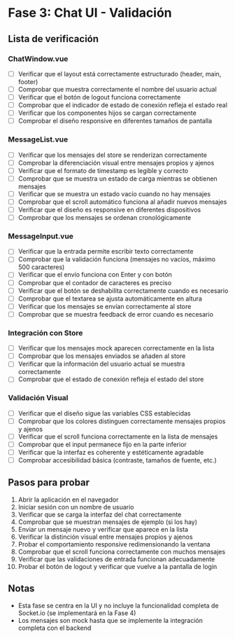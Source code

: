 # Fase 3: Chat UI - Validación

## Lista de verificación

### ChatWindow.vue
- [ ] Verificar que el layout está correctamente estructurado (header, main, footer)
- [ ] Comprobar que muestra correctamente el nombre del usuario actual
- [ ] Verificar que el botón de logout funciona correctamente
- [ ] Comprobar que el indicador de estado de conexión refleja el estado real
- [ ] Verificar que los componentes hijos se cargan correctamente
- [ ] Comprobar el diseño responsive en diferentes tamaños de pantalla

### MessageList.vue
- [ ] Verificar que los mensajes del store se renderizan correctamente
- [ ] Comprobar la diferenciación visual entre mensajes propios y ajenos
- [ ] Verificar que el formato de timestamp es legible y correcto
- [ ] Comprobar que se muestra un estado de carga mientras se obtienen mensajes
- [ ] Verificar que se muestra un estado vacío cuando no hay mensajes
- [ ] Comprobar que el scroll automático funciona al añadir nuevos mensajes
- [ ] Verificar que el diseño es responsive en diferentes dispositivos
- [ ] Comprobar que los mensajes se ordenan cronológicamente

### MessageInput.vue
- [ ] Verificar que la entrada permite escribir texto correctamente
- [ ] Comprobar que la validación funciona (mensajes no vacíos, máximo 500 caracteres)
- [ ] Verificar que el envío funciona con Enter y con botón
- [ ] Comprobar que el contador de caracteres es preciso
- [ ] Verificar que el botón se deshabilita correctamente cuando es necesario
- [ ] Comprobar que el textarea se ajusta automáticamente en altura
- [ ] Verificar que los mensajes se envían correctamente al store
- [ ] Comprobar que se muestra feedback de error cuando es necesario

### Integración con Store
- [ ] Verificar que los mensajes mock aparecen correctamente en la lista
- [ ] Comprobar que los mensajes enviados se añaden al store
- [ ] Verificar que la información del usuario actual se muestra correctamente
- [ ] Comprobar que el estado de conexión refleja el estado del store

### Validación Visual
- [ ] Verificar que el diseño sigue las variables CSS establecidas
- [ ] Comprobar que los colores distinguen correctamente mensajes propios y ajenos
- [ ] Verificar que el scroll funciona correctamente en la lista de mensajes
- [ ] Comprobar que el input permanece fijo en la parte inferior
- [ ] Verificar que la interfaz es coherente y estéticamente agradable
- [ ] Comprobar accesibilidad básica (contraste, tamaños de fuente, etc.)

## Pasos para probar

1. Abrir la aplicación en el navegador
2. Iniciar sesión con un nombre de usuario
3. Verificar que se carga la interfaz del chat correctamente
4. Comprobar que se muestran mensajes de ejemplo (si los hay)
5. Enviar un mensaje nuevo y verificar que aparece en la lista
6. Verificar la distinción visual entre mensajes propios y ajenos
7. Probar el comportamiento responsive redimensionando la ventana
8. Comprobar que el scroll funciona correctamente con muchos mensajes
9. Verificar que las validaciones de entrada funcionan adecuadamente
10. Probar el botón de logout y verificar que vuelve a la pantalla de login

## Notas
- Esta fase se centra en la UI y no incluye la funcionalidad completa de Socket.io (se implementará en la Fase 4)
- Los mensajes son mock hasta que se implemente la integración completa con el backend
